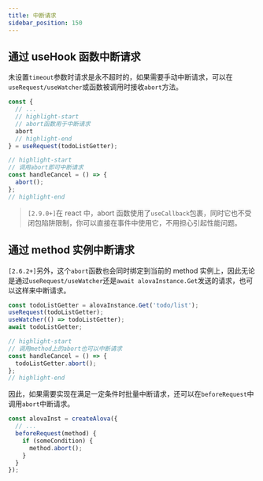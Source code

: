 ```yaml
---
title: 中断请求
sidebar_position: 150
---
```


## 通过 useHook 函数中断请求

未设置`timeout`参数时请求是永不超时的，如果需要手动中断请求，可以在`useRequest/useWatcher`或函数被调用时接收`abort`方法。

```javascript
const {
  // ...
  // highlight-start
  // abort函数用于中断请求
  abort
  // highlight-end
} = useRequest(todoListGetter);

// highlight-start
// 调用abort即可中断请求
const handleCancel = () => {
  abort();
};
// highlight-end
```

> `[2.9.0+]`在 react 中，abort 函数使用了`useCallback`包裹，同时它也不受闭包陷阱限制，你可以直接在事件中使用它，不用担心引起性能问题。

## 通过 method 实例中断请求

`[2.6.2+]`另外，这个`abort`函数也会同时绑定到当前的 method 实例上，因此无论是通过`useRequest/useWatcher`还是`await alovaInstance.Get`发送的请求，也可以这样来中断请求。

```javascript
const todoListGetter = alovaInstance.Get('todo/list');
useRequest(todoListGetter);
useWatcher(() => todoListGetter);
await todoListGetter;

// highlight-start
// 调用method上的abort也可以中断请求
const handleCancel = () => {
  todoListGetter.abort();
};
// highlight-end
```

因此，如果需要实现在满足一定条件时批量中断请求，还可以在`beforeRequest`中调用`abort`中断请求。

```javascript
const alovaInst = createAlova({
  // ...
  beforeRequest(method) {
    if (someCondition) {
      method.abort();
    }
  }
});
```
